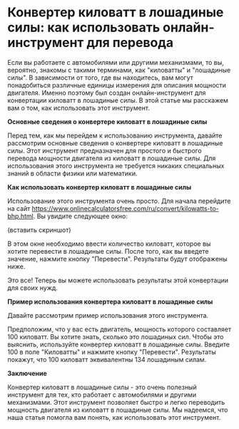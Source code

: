Конвертер киловатт в лошадиные силы: как использовать онлайн-инструмент для перевода
====================================================================================

Если вы работаете с автомобилями или другими механизмами, то вы, вероятно, знакомы с такими терминами, как "киловатты" и "лошадиные силы". В зависимости от того, где вы находитесь, вам могут понадобиться различные единицы измерения для описания мощности двигателя. Именно поэтому был создан онлайн-инструмент для конвертации киловатт в лошадиные силы. В этой статье мы расскажем вам о том, как использовать этот инструмент.

**Основные сведения о конвертере киловатт в лошадиные силы**

Перед тем, как мы перейдем к использованию инструмента, давайте рассмотрим основные сведения о конвертере киловатт в лошадиные силы. Этот инструмент предназначен для простого и быстрого перевода мощности двигателя из киловатт в лошадиные силы. Для использования этого инструмента не требуется никаких специальных знаний в области физики или математики.

**Как использовать конвертер киловатт в лошадиные силы**

Использование этого инструмента очень просто. Для начала перейдите на сайт <https://www.onlinecalculatorsfree.com/ru/convert/kilowatts-to-bhp.html>. Вы увидите следующее окно:

(вставить скриншот)

В этом окне необходимо ввести количество киловатт, которое вы хотите перевести в лошадиные силы. После того, как вы введете значение, нажмите кнопку "Перевести". Результаты будут отображены ниже.

Это все! Теперь вы можете использовать результаты этой конвертации для своих нужд.

**Пример использования конвертера киловатт в лошадиные силы**

Давайте рассмотрим пример использования этого инструмента.

Предположим, что у вас есть двигатель, мощность которого составляет 100 киловатт. Вы хотите знать, сколько это лошадиных сил. Чтобы это выяснить, используйте конвертер киловатт в лошадиные силы. Введите 100 в поле "Киловатты" и нажмите кнопку "Перевести". Результаты покажут, что 100 киловатт эквивалентны 134 лошадиным силам.

**Заключение**

Конвертер киловатт в лошадиные силы - это очень полезный инструмент для тех, кто работает с автомобилями и другими механизмами. Этот инструмент позволяет быстро и легко переводить мощность двигателя из киловатт в лошадиные силы. Мы надеемся, что наша статья помогла вам понять, как использовать этот инструмент.
